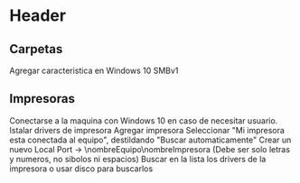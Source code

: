 <!-- TITLE: Compartir De Windows 10 A Windows Xp -->
<!-- SUBTITLE: A quick summary of Compartir De Windows 10 A Windows Xp -->

# Header
## Carpetas
Agregar caracteristica en Windows 10 SMBv1

## Impresoras
Conectarse a la maquina con Windows 10 en caso de necesitar usuario.
Istalar drivers de impresora
Agregar impresora
Seleccionar "Mi impresora esta conectada al equipo", destildando "Buscar automaticamente"
Crear un nuevo Local Port -> \\nombreEquipo\nombreImpresora (Debe ser solo letras y numeros, no sibolos ni espacios)
Buscar en la lista los drivers de la impresora o usar disco para buscarlos
